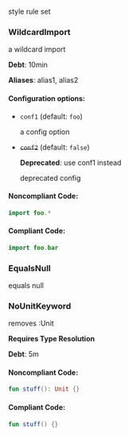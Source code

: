 style rule set

### WildcardImport

a wildcard import

**Debt**: 10min

**Aliases**: alias1, alias2

#### Configuration options:

* `conf1` (default: `foo`)

   a config option

* ~~`conf2`~~ (default: `false`)

   **Deprecated**: use conf1 instead

   deprecated config

#### Noncompliant Code:

```kotlin
import foo.*
```

#### Compliant Code:

```kotlin
import foo.bar
```

### EqualsNull

equals null

### NoUnitKeyword

removes :Unit

**Requires Type Resolution**

**Debt**: 5m

#### Noncompliant Code:

```kotlin
fun stuff(): Unit {}
```

#### Compliant Code:

```kotlin
fun stuff() {}
```

